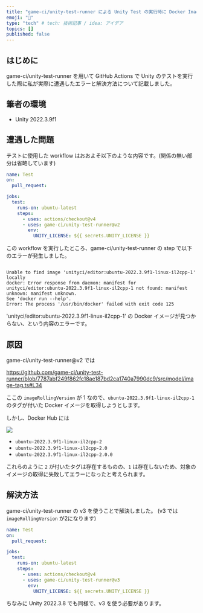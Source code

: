 ```yaml
---
title: "game-ci/unity-test-runner による Unity Test の実行時に Docker Image が見つからなくてエラーになる"
emoji: "📑"
type: "tech" # tech: 技術記事 / idea: アイデア
topics: []
published: false
---
```


## はじめに

game-ci/unity-test-runner を用いて GitHub Actions で Unity のテストを実行した際に私が実際に遭遇したエラーと解決方法について記載しました。

## 筆者の環境

- Unity 2022.3.9f1

## 遭遇した問題

テストに使用した workflow はおおよそ以下のような内容です。(関係の無い部分は省略しています)

```yml
name: Test
on:
  pull_request:

jobs:
  test:
    runs-on: ubuntu-latest
    steps:
      - uses: actions/checkout@v4
      - uses: game-ci/unity-test-runner@v2
        env:
          UNITY_LICENSE: ${{ secrets.UNITY_LICENSE }}
```

この workflow を実行したところ、game-ci/unity-test-runner の step で以下のエラーが発生しました。

```log

Unable to find image 'unityci/editor:ubuntu-2022.3.9f1-linux-il2cpp-1' locally
docker: Error response from daemon: manifest for unityci/editor:ubuntu-2022.3.9f1-linux-il2cpp-1 not found: manifest unknown: manifest unknown.
See 'docker run --help'.
Error: The process '/usr/bin/docker' failed with exit code 125

```

'unityci/editor:ubuntu-2022.3.9f1-linux-il2cpp-1' の Docker イメージが見つからない、という内容のエラーです。

## 原因

game-ci/unity-test-runner@v2 では

https://github.com/game-ci/unity-test-runner/blob/7787abf249f862fc18ae187bd2ca1740a7990dc9/src/model/image-tag.ts#L34

ここの `imageRollingVersion` が 1 なので、`ubuntu-2022.3.9f1-linux-il2cpp-1` のタグが付いた Docker イメージを取得しようとします。

しかし、Docker Hub には

![](https://storage.googleapis.com/zenn-user-upload/1e7ae1a3444d-20230918.png)

- `ubuntu-2022.3.9f1-linux-il2cpp-2`
- `ubuntu-2022.3.9f1-linux-il2cpp-2.0`
- `ubuntu-2022.3.9f1-linux-il2cpp-2.0.0`

これらのように `2` が付いたタグは存在するものの、`1` は存在しないため、対象のイメージの取得に失敗してエラーになったと考えられます。

## 解決方法

game-ci/unity-test-runner の v3 を使うことで解決しました。
(v3 では `imageRollingVersion` が2になります)

```yml
name: Test
on:
  pull_request:

jobs:
  test:
    runs-on: ubuntu-latest
    steps:
      - uses: actions/checkout@v4
      - uses: game-ci/unity-test-runner@v3
        env:
          UNITY_LICENSE: ${{ secrets.UNITY_LICENSE }}
```

ちなみに Unity 2022.3.8 でも同様で、v3 を使う必要があります。
